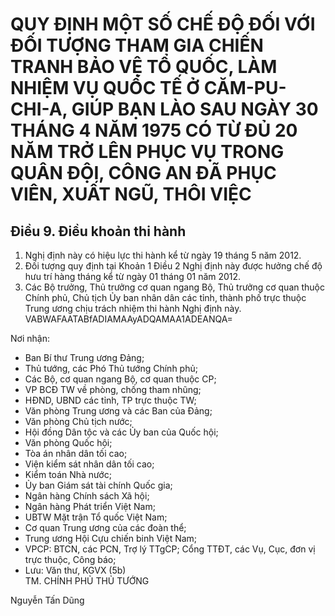 # QUY ĐỊNH MỘT SỐ CHẾ ĐỘ ĐỐI VỚI ĐỐI TƯỢNG THAM GIA CHIẾN TRANH BẢO VỆ TỔ QUỐC, LÀM NHIỆM VỤ QUỐC TẾ Ở CĂM-PU-CHI-A, GIÚP BẠN LÀO SAU NGÀY 30 THÁNG 4 NĂM 1975 CÓ TỪ ĐỦ 20 NĂM TRỞ LÊN PHỤC VỤ TRONG QUÂN ĐỘI, CÔNG AN ĐÃ PHỤC VIÊN, XUẤT NGŨ, THÔI VIỆC

## Điều 9. Điều khoản thi hành   
1. Nghị định này có hiệu lực thi hành kể từ ngày 19 tháng 5 năm 2012.  
2. Đối tượng quy định tại Khoản 1 Điều 2 Nghị định này được hưởng chế độ hưu trí hàng tháng kể từ ngày 01 tháng 01 năm 2012.  
3. Các Bộ trưởng, Thủ trưởng cơ quan ngang Bộ, Thủ trưởng cơ quan thuộc Chính phủ, Chủ tịch Ủy ban nhân dân các tỉnh, thành phố trực thuộc Trung ương chịu trách nhiệm thi hành Nghị định này.  
  VABWAFAATABfADIAMAAyADQAMAA1ADEANQA=    
  
Nơi nhận: 
- Ban Bí thư Trung ương Đảng; 
- Thủ tướng, các Phó Thủ tướng Chính phủ; 
- Các Bộ, cơ quan ngang Bộ, cơ quan thuộc CP; 
- VP BCĐ TW về phòng, chống tham nhũng; 
- HĐND, UBND các tỉnh, TP trực thuộc TW; 
- Văn phòng Trung ương và các Ban của Đảng; 
- Văn phòng Chủ tịch nước; 
- Hội đồng Dân tộc và các Ủy ban của Quốc hội; 
- Văn phòng Quốc hội; 
- Tòa án nhân dân tối cao; 
- Viện kiểm sát nhân dân tối cao; 
- Kiểm toán Nhà nước; 
- Ủy ban Giám sát tài chính Quốc gia; 
- Ngân hàng Chính sách Xã hội; 
- Ngân hàng Phát triển Việt Nam; 
- UBTW Mặt trận Tổ quốc Việt Nam; 
- Cơ quan Trung ương của các đoàn thể; 
- Trung ương Hội Cựu chiến binh Việt Nam; 
- VPCP: BTCN, các PCN, Trợ lý TTgCP; Cổng TTĐT, các Vụ, Cục, đơn vị trực thuộc, Công báo; 
- Lưu: Văn thư, KGVX (5b)    
TM. CHÍNH PHỦ 
THỦ TƯỚNG 
 
 
 
 
Nguyễn Tấn Dũng